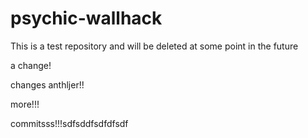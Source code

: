 psychic-wallhack
================

This is a test repository and will be deleted at some point in the future

a change!

changes
anthljer!!

more!!!

commitsss!!!sdfsddfsdfdfsdf